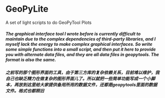 # GeoPyLite

A set of light scripts to do GeoPyTool Plots


##### The graphical interface tool I wrote before is currently difficult to maintain due to the complex dependencies of third-party libraries, and I myself lack the energy to make complex graphical interfaces. So write some simple functions into a small script, and then put it here to provide you with alternate data files, and they are all data files in geopytools. The format is also the same.


##### 之前写的那个图形界面的工具，由于第三方库的复杂依赖关系，目前难以维护，我自己也缺乏精力在做复杂的图形界面儿了。所以就把一些简单功能写成一个小脚本，再放到这里给大家提供备用所用的数据文件，还都是geopytools里面的数据文件。格式也都照旧
